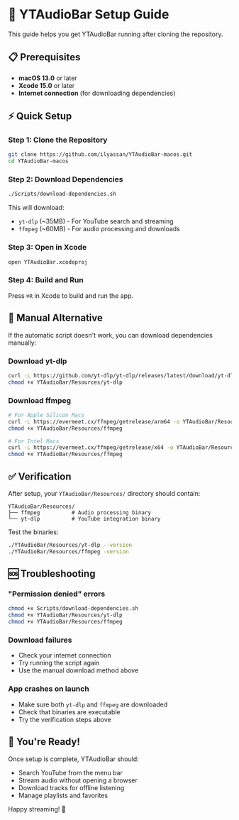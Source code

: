 # 🚀 YTAudioBar Setup Guide

This guide helps you get YTAudioBar running after cloning the repository.

## 📋 Prerequisites

- **macOS 13.0** or later
- **Xcode 15.0** or later  
- **Internet connection** (for downloading dependencies)

## ⚡ Quick Setup

### Step 1: Clone the Repository
```bash
git clone https://github.com/ilyassan/YTAudioBar-macos.git
cd YTAudioBar-macos
```

### Step 2: Download Dependencies
```bash
./Scripts/download-dependencies.sh
```

This will download:
- `yt-dlp` (~35MB) - For YouTube search and streaming
- `ffmpeg` (~60MB) - For audio processing and downloads

### Step 3: Open in Xcode
```bash
open YTAudioBar.xcodeproj
```

### Step 4: Build and Run
Press `⌘R` in Xcode to build and run the app.

## 🔧 Manual Alternative

If the automatic script doesn't work, you can download dependencies manually:

### Download yt-dlp
```bash
curl -L https://github.com/yt-dlp/yt-dlp/releases/latest/download/yt-dlp_macos -o YTAudioBar/Resources/yt-dlp
chmod +x YTAudioBar/Resources/yt-dlp
```

### Download ffmpeg
```bash
# For Apple Silicon Macs
curl -L https://evermeet.cx/ffmpeg/getrelease/arm64 -o YTAudioBar/Resources/ffmpeg
chmod +x YTAudioBar/Resources/ffmpeg

# For Intel Macs  
curl -L https://evermeet.cx/ffmpeg/getrelease/x64 -o YTAudioBar/Resources/ffmpeg
chmod +x YTAudioBar/Resources/ffmpeg
```

## ✅ Verification

After setup, your `YTAudioBar/Resources/` directory should contain:
```
YTAudioBar/Resources/
├── ffmpeg          # Audio processing binary
└── yt-dlp          # YouTube integration binary
```

Test the binaries:
```bash
./YTAudioBar/Resources/yt-dlp --version
./YTAudioBar/Resources/ffmpeg -version
```

## 🆘 Troubleshooting

### "Permission denied" errors
```bash
chmod +x Scripts/download-dependencies.sh
chmod +x YTAudioBar/Resources/yt-dlp
chmod +x YTAudioBar/Resources/ffmpeg
```

### Download failures
- Check your internet connection
- Try running the script again
- Use the manual download method above

### App crashes on launch
- Make sure both `yt-dlp` and `ffmpeg` are downloaded
- Check that binaries are executable
- Try the verification steps above

## 🎉 You're Ready!

Once setup is complete, YTAudioBar should:
- Search YouTube from the menu bar
- Stream audio without opening a browser
- Download tracks for offline listening
- Manage playlists and favorites

Happy streaming! 🎵
